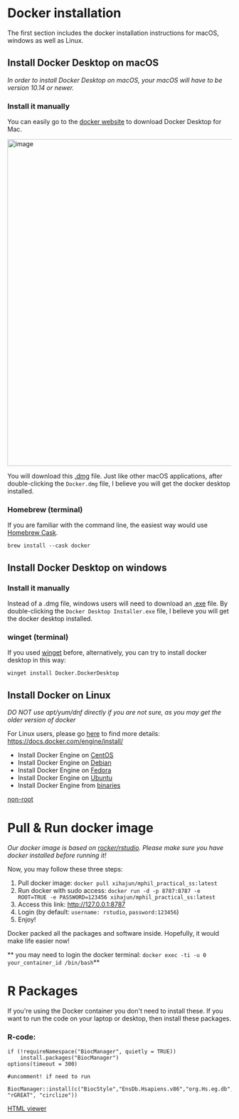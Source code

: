 # Docker installation
The first section includes the docker installation instructions for macOS, windows as well as Linux.

## Install Docker Desktop on macOS
_In order to install Docker Desktop on macOS, your macOS will have to be version 10.14 or newer._

### Install it manually
You can easily go to the [docker website](https://www.docker.com/products/docker-desktop) to download Docker Desktop for Mac.

<img width="733" alt="image" src="https://user-images.githubusercontent.com/25631641/110496385-549b4b00-80ed-11eb-888c-a4baf9ecc313.png">

You will download this [.dmg](https://desktop.docker.com/mac/stable/Docker.dmg) file. Just like other macOS applications, after double-clicking the `Docker.dmg` file, I believe you will get the docker desktop installed.

### Homebrew (terminal)
If you are familiar with the command line, the easiest way would use [Homebrew Cask](https://github.com/Homebrew/homebrew-cask).

```
brew install --cask docker
```

## Install Docker Desktop on windows
### Install it manually
Instead of a .dmg file, windows users will need to download an [.exe](https://desktop.docker.com/win/stable/Docker%20Desktop%20Installer.exe) file. By double-clicking the `Docker Desktop Installer.exe` file, I believe you will get the docker desktop installed.

### winget (terminal)
If you used [winget](https://docs.microsoft.com/en-us/windows/package-manager/winget/) before, alternatively, you can try to install docker desktop in this way:
```
winget install Docker.DockerDesktop
```

## Install Docker on Linux
_DO NOT use apt/yum/dnf directly if you are not sure, as you may get the older version of docker_

For Linux users, please go [here](https://docs.docker.com/engine/install/) to find more details: https://docs.docker.com/engine/install/

- Install Docker Engine on [CentOS](https://docs.docker.com/engine/install/centos/)
- Install Docker Engine on [Debian](https://docs.docker.com/engine/install/debian/)
- Install Docker Engine on [Fedora](https://docs.docker.com/engine/install/fedora/)
- Install Docker Engine on [Ubuntu](https://docs.docker.com/engine/install/ubuntu/)
- Install Docker Engine from [binaries](https://docs.docker.com/engine/install/binaries/)

[non-root](https://docs.docker.com/engine/install/linux-postinstall/)

# Pull & Run docker image
_Our docker image is based on [rocker/rstudio](https://hub.docker.com/r/rocker/rstudio). Please make sure you have docker installed before running it!_

Now, you may follow these three steps:
1. Pull docker image: `docker pull xihajun/mphil_practical_ss:latest`
2. Run docker with sudo access: `docker run -d -p 8787:8787 -e ROOT=TRUE -e PASSWORD=123456 xihajun/mphil_practical_ss:latest`
3. Access this link: http://127.0.0.1:8787
4. Login (by default: `username: rstudio`, `password:123456`)
5. Enjoy!

Docker packed all the packages and software inside. Hopefully, it would make life easier now!

** you may need to login the docker terminal: `docker exec -ti -u 0 your_container_id /bin/bash`**

# R Packages
If you're using the Docker container you don't need to install these. If you want to run the code on your laptop or desktop, then install these packages.

### R-code:
```{}
if (!requireNamespace("BiocManager", quietly = TRUE))
    install.packages("BiocManager")
options(timeout = 300)

#uncomment! if need to run

BiocManager::install(c("BiocStyle","EnsDb.Hsapiens.v86","org.Hs.eg.db","STRINGdb","ChIPpeakAnno","GenomicRanges","EnsDb.Hsapiens.v86","rGREAT","circlize","rGREAT","circlize","STRINGdb", "rGREAT", "circlize"))
```

[HTML viewer](http://www.edu-ing.cn/sslab/tutorial.html)

